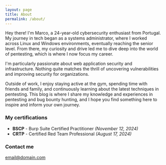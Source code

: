 ```yaml
---
layout: page
title: About
permalink: /about/
---
```


Hey there! I'm Marco, a 24-year-old cybersecurity enthusiast from Portugal. My journey in tech began as a systems administrator, where I worked across Linux and Windows environments, eventually reaching the senior level. From there, my curiosity and drive led me to dive deep into the world of pentesting, which is where I now focus my career.

I'm particularly passionate about web application security and infrastructure. Nothing quite matches the thrill of uncovering vulnerabilities and improving security for organizations.

Outside of work, I enjoy staying active at the gym, spending time with friends and family, and continuously learning about the latest techniques in pentesting. This blog is where I share my knowledge and experiences in pentesting and bug bounty hunting, and I hope you find something here to inspire and inform your own journey.

### My certifications

- **BSCP** - Burp Suite Certified Practitioner *(November 12, 2024)*
- **CRTP** - Certified Red Team Professional *(August 17, 2024)*

### Contact me

[email@domain.com](mailto:marcoliveirak15@gmail.com)
